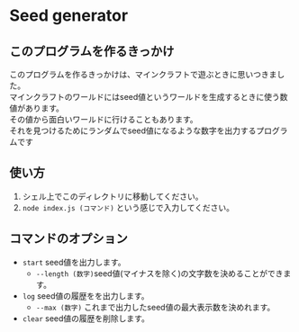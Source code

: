 <!--
	MIT License

Copyright (c) 2022 gumieProf

Permission is hereby granted, free of charge, to any person obtaining a copy
of this software and associated documentation files (the "Software"), to deal
in the Software without restriction, including without limitation the rights
to use, copy, modify, merge, publish, distribute, sublicense, and/or sell
copies of the Software, and to permit persons to whom the Software is
furnished to do so, subject to the following conditions:

The above copyright notice and this permission notice shall be included in all
copies or substantial portions of the Software.

THE SOFTWARE IS PROVIDED "AS IS", WITHOUT WARRANTY OF ANY KIND, EXPRESS OR
IMPLIED, INCLUDING BUT NOT LIMITED TO THE WARRANTIES OF MERCHANTABILITY,
FITNESS FOR A PARTICULAR PURPOSE AND NONINFRINGEMENT. IN NO EVENT SHALL THE
AUTHORS OR COPYRIGHT HOLDERS BE LIABLE FOR ANY CLAIM, DAMAGES OR OTHER
LIABILITY, WHETHER IN AN ACTION OF CONTRACT, TORT OR OTHERWISE, ARISING FROM,
OUT OF OR IN CONNECTION WITH THE SOFTWARE OR THE USE OR OTHER DEALINGS IN THE
SOFTWARE.

-->

# Seed generator
## このプログラムを作るきっかけ
このプログラムを作るきっかけは、マインクラフトで遊ぶときに思いつきました。<br>
マインクラフトのワールドにはseed値というワールドを生成するときに使う数値があります。<br>
その値から面白いワールドに行けることもあります。<br>
それを見つけるためにランダムでseed値になるような数字を出力するプログラムです
## 使い方
1. シェル上でこのディレクトリに移動してください。
2. `node index.js (コマンド)` という感じで入力してください。
## コマンドのオプション
- `start` seed値を出力します。
	- `--length (数字)`seed値(マイナスを除く)の文字数を決めることができます。
- `log` seed値の履歴をを出力します。
	- `--max (数字)` これまで出力したseed値の最大表示数を決めれます。
- `clear` seed値の履歴を削除します。
